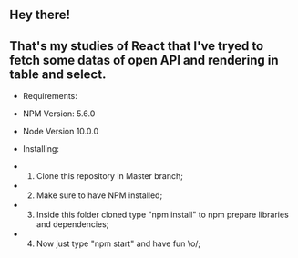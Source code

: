 ## Hey there! 
## That's my studies of React that I've tryed to fetch some datas of open API and rendering in table and select.

- Requirements:
- NPM Version: 5.6.0
- Node Version 10.0.0

- Installing:
- 1. Clone this repository in Master branch;
- 2. Make sure to have NPM installed;
- 3. Inside this folder cloned type "npm install" to npm prepare libraries and dependencies;
- 4. Now just type "npm start" and have fun \o/;
